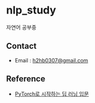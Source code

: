 # nlp_study
자연어 공부중

## Contact
- Email : h2hb0307@gmail.com

## Reference
- [PyTorch로 시작하는 딥 러닝 입문](https://wikidocs.net/book/2788)
